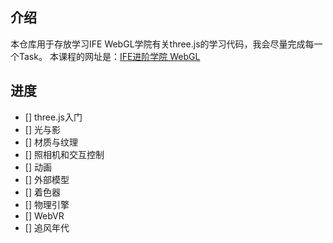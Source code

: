 ## 介绍
本仓库用于存放学习IFE WebGL学院有关three.js的学习代码，我会尽量完成每一个Task。
本课程的网址是：[IFE进阶学院 WebGL](http://ife.baidu.com/course/all)

## 进度
- [] three.js入门
- [] 光与影
- [] 材质与纹理
- [] 照相机和交互控制
- [] 动画
- [] 外部模型
- [] 着色器
- [] 物理引擎
- [] WebVR
- [] 追风年代
